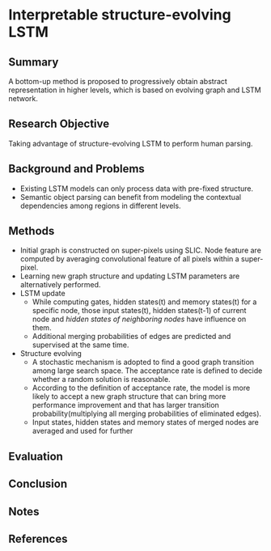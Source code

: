 # Interpretable structure-evolving LSTM
## Summary
A bottom-up method is proposed to progressively obtain abstract representation in higher levels, which is based on evolving graph and LSTM network.
## Research Objective
Taking advantage of structure-evolving LSTM to perform human parsing.
## Background and Problems
- Existing LSTM models can only process data with pre-fixed structure.
- Semantic object parsing can benefit from modeling the contextual dependencies among regions in different levels.
## Methods
- Initial graph is constructed on super-pixels using SLIC. Node feature are computed by averaging convolutional feature of all pixels within a super-pixel.
- Learning new graph structure and updating LSTM parameters are alternatively performed.
-  LSTM update
	- While computing gates, hidden states(t) and memory states(t) for a specific node, those input states(t), hidden states(t-1) of current node and *hidden states of neighboring nodes* have influence on them.
	-  Additional merging probabilities of edges are predicted and supervised at the same time.
- Structure evolving
	- A stochastic mechanism is adopted to find a good graph transition among large search space. The acceptance rate is defined to decide whether a random solution is reasonable.
	- According to the definition of acceptance rate, the model is more likely to accept a new graph structure that can bring more performance improvement and that has larger transition probability(multiplying all merging probabilities of eliminated edges).
	- Input states, hidden states and memory states of merged nodes are averaged and used for further
## Evaluation

## Conclusion

## Notes

## References
<!--stackedit_data:
eyJoaXN0b3J5IjpbLTE4MDgzNzgwNzQsMTE1NjI0MDcwOSwtMT
g2ODMzOTk4NiwyMTM3MjAyNTQ3LC00ODUyNDMyMTgsLTExMDU1
MjUzMjIsNDIwMzQzMzY2LC05NjgzMzk0MjksMzUwMjE4MDcxXX
0=
-->